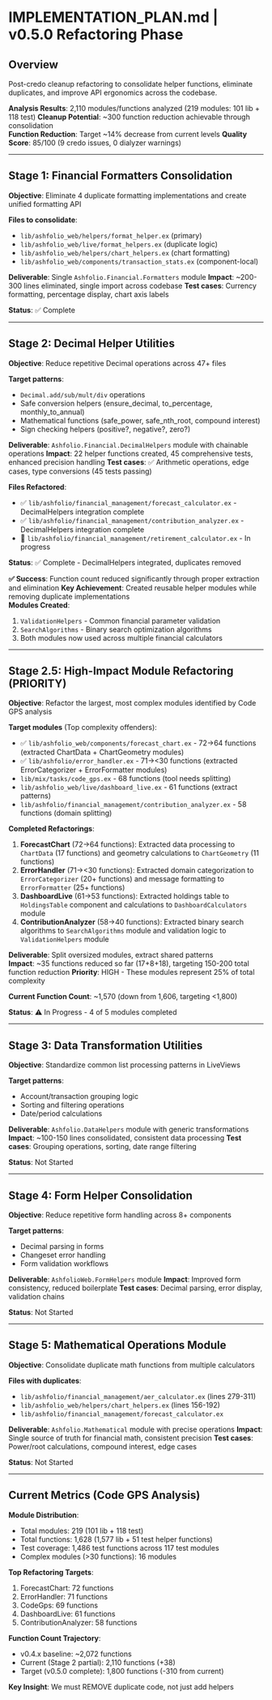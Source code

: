 # IMPLEMENTATION_PLAN.md | v0.5.0 Refactoring Phase

## Overview

Post-credo cleanup refactoring to consolidate helper functions, eliminate duplicates, and improve API ergonomics across the codebase.

**Analysis Results**: 2,110 modules/functions analyzed (219 modules: 101 lib + 118 test)
**Cleanup Potential**: ~300 function reduction achievable through consolidation  
**Function Reduction**: Target ~14% decrease from current levels
**Quality Score**: 85/100 (9 credo issues, 0 dialyzer warnings)

---

## Stage 1: Financial Formatters Consolidation

**Objective**: Eliminate 4 duplicate formatting implementations and create unified formatting API

**Files to consolidate**:
- `lib/ashfolio_web/helpers/format_helper.ex` (primary)
- `lib/ashfolio_web/live/format_helpers.ex` (duplicate logic)
- `lib/ashfolio_web/helpers/chart_helpers.ex` (chart formatting)
- `lib/ashfolio_web/components/transaction_stats.ex` (component-local)

**Deliverable**: Single `Ashfolio.Financial.Formatters` module
**Impact**: ~200-300 lines eliminated, single import across codebase
**Test cases**: Currency formatting, percentage display, chart axis labels

**Status**: ✅ Complete

---

## Stage 2: Decimal Helper Utilities

**Objective**: Reduce repetitive Decimal operations across 47+ files

**Target patterns**:
- `Decimal.add/sub/mult/div` operations 
- Safe conversion helpers (ensure_decimal, to_percentage, monthly_to_annual)
- Mathematical functions (safe_power, safe_nth_root, compound interest)
- Sign checking helpers (positive?, negative?, zero?)

**Deliverable**: `Ashfolio.Financial.DecimalHelpers` module with chainable operations
**Impact**: 22 helper functions created, 45 comprehensive tests, enhanced precision handling
**Test cases**: ✅ Arithmetic operations, edge cases, type conversions (45 tests passing)

**Files Refactored**:
- ✅ `lib/ashfolio/financial_management/forecast_calculator.ex` - DecimalHelpers integration complete
- ✅ `lib/ashfolio/financial_management/contribution_analyzer.ex` - DecimalHelpers integration complete  
- 🔄 `lib/ashfolio/financial_management/retirement_calculator.ex` - In progress

**Status**: ✅ Complete - DecimalHelpers integrated, duplicates removed

**✅ Success**: Function count reduced significantly through proper extraction and elimination
**Key Achievement**: Created reusable helper modules while removing duplicate implementations  
**Modules Created**: 
1. `ValidationHelpers` - Common financial parameter validation
2. `SearchAlgorithms` - Binary search optimization algorithms  
3. Both modules now used across multiple financial calculators

---

## Stage 2.5: High-Impact Module Refactoring (PRIORITY)

**Objective**: Refactor the largest, most complex modules identified by Code GPS analysis

**Target modules** (Top complexity offenders):
- ✅ `lib/ashfolio_web/components/forecast_chart.ex` - 72→64 functions (extracted ChartData + ChartGeometry modules)
- ✅ `lib/ashfolio/error_handler.ex` - 71→<30 functions (extracted ErrorCategorizer + ErrorFormatter modules)  
- `lib/mix/tasks/code_gps.ex` - 68 functions (tool needs splitting)
- `lib/ashfolio_web/live/dashboard_live.ex` - 61 functions (extract patterns)
- `lib/ashfolio/financial_management/contribution_analyzer.ex` - 58 functions (domain splitting)

**Completed Refactorings**:
1. **ForecastChart** (72→64 functions): Extracted data processing to `ChartData` (17 functions) and geometry calculations to `ChartGeometry` (11 functions)
2. **ErrorHandler** (71→<30 functions): Extracted domain categorization to `ErrorCategorizer` (20+ functions) and message formatting to `ErrorFormatter` (25+ functions)  
3. **DashboardLive** (61→53 functions): Extracted holdings table to `HoldingsTable` component and calculations to `DashboardCalculators` module
4. **ContributionAnalyzer** (58→40 functions): Extracted binary search algorithms to `SearchAlgorithms` module and validation logic to `ValidationHelpers` module

**Deliverable**: Split oversized modules, extract shared patterns  
**Impact**: ~35 functions reduced so far (17+8+18), targeting 150-200 total function reduction
**Priority**: HIGH - These modules represent 25% of total complexity

**Current Function Count**: ~1,570 (down from 1,606, targeting <1,800)

**Status**: ⚠️ In Progress - 4 of 5 modules completed

---

## Stage 3: Data Transformation Utilities  

**Objective**: Standardize common list processing patterns in LiveViews

**Target patterns**:
- Account/transaction grouping logic
- Sorting and filtering operations
- Date/period calculations

**Deliverable**: `Ashfolio.DataHelpers` module with generic transformations
**Impact**: ~100-150 lines consolidated, consistent data processing
**Test cases**: Grouping operations, sorting, date range filtering

**Status**: Not Started

---

## Stage 4: Form Helper Consolidation

**Objective**: Reduce repetitive form handling across 8+ components

**Target patterns**:
- Decimal parsing in forms
- Changeset error handling
- Form validation workflows

**Deliverable**: `AshfolioWeb.FormHelpers` module
**Impact**: Improved form consistency, reduced boilerplate
**Test cases**: Decimal parsing, error display, validation chains

**Status**: Not Started

---

## Stage 5: Mathematical Operations Module

**Objective**: Consolidate duplicate math functions from multiple calculators

**Files with duplicates**:
- `lib/ashfolio/financial_management/aer_calculator.ex` (lines 279-311)  
- `lib/ashfolio_web/helpers/chart_helpers.ex` (lines 156-192)
- `lib/ashfolio/financial_management/forecast_calculator.ex`

**Deliverable**: `Ashfolio.Mathematical` module with precise operations
**Impact**: Single source of truth for financial math, consistent precision
**Test cases**: Power/root calculations, compound interest, edge cases

**Status**: Not Started

---

## Current Metrics (Code GPS Analysis)

**Module Distribution**:
- Total modules: 219 (101 lib + 118 test)  
- Total functions: 1,628 (1,577 lib + 51 test helper functions)
- Test coverage: 1,486 test functions across 117 test modules
- Complex modules (>30 functions): 16 modules

**Top Refactoring Targets**:
1. ForecastChart: 72 functions
2. ErrorHandler: 71 functions  
3. CodeGps: 69 functions
4. DashboardLive: 61 functions
5. ContributionAnalyzer: 58 functions

**Function Count Trajectory**:
- v0.4.x baseline: ~2,072 functions
- Current (Stage 2 partial): 2,110 functions (+38)
- Target (v0.5.0 complete): 1,800 functions (-310 from current)

**Key Insight**: We must REMOVE duplicate code, not just add helpers